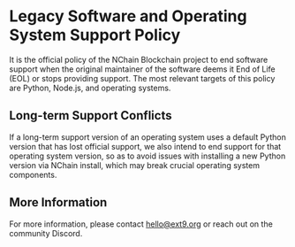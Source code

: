 # Legacy Software and Operating System Support Policy

It is the official policy of the NChain Blockchain project to end software support when the original maintainer of the software deems it End of Life (EOL) or stops providing support. The most relevant targets of this policy are Python, Node.js, and operating systems.

## Long-term Support Conflicts

If a long-term support version of an operating system uses a default Python version that has lost official support, we also intend to end support for that operating system version, so as to avoid issues with installing a new Python version via NChain install, which may break crucial operating system components.

## More Information

For more information, please contact hello@ext9.org or reach out on the community Discord.
